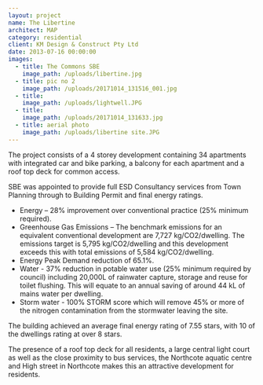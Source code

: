 ```yaml
---
layout: project
name: The Libertine
architect: MAP
category: residential
client: KM Design & Construct Pty Ltd
date: 2013-07-16 00:00:00
images:
  - title: The Commons SBE
    image_path: /uploads/libertine.jpg
  - title: pic no 2
    image_path: /uploads/20171014_131516_001.jpg
  - title:
    image_path: /uploads/lightwell.JPG
  - title:
    image_path: /uploads/20171014_131633.jpg
  - title: aerial photo
    image_path: /uploads/libertine site.JPG
---
```



The project consists of a 4 storey development containing 34 apartments with integrated car and bike parking, a balcony for each apartment and a roof top deck for common access.

SBE was appointed to provide full ESD Consultancy services from Town Planning through to Building Permit and final energy ratings.

* Energy – 28% improvement over conventional practice (25% minimum required).
* Greenhouse Gas Emissions – The benchmark emissions for an equivalent conventional development are 7,727 kg/CO2/dwelling. The emissions target is 5,795 kg/CO2/dwelling and this development exceeds this with total emissions of 5,584 kg/CO2/dwelling.
* Energy Peak Demand reduction of 65.1%.
* Water - 37% reduction in potable water use (25% minimum required by council) including 20,000L of rainwater capture, storage and reuse for toilet flushing. This will equate to an annual saving of around 44 kL of mains water per dwelling.
* Storm water - 100% STORM score which will remove 45% or more of the nitrogen contamination from the stormwater leaving the site.

The building achieved an average final energy rating of 7.55 stars, with 10 of the dwellings rating at over 8 stars.

The presence of a roof top deck for all residents, a large central light court as well as the close proximity to bus services, the Northcote aquatic centre and High street in Northcote makes this an attractive development for residents.
